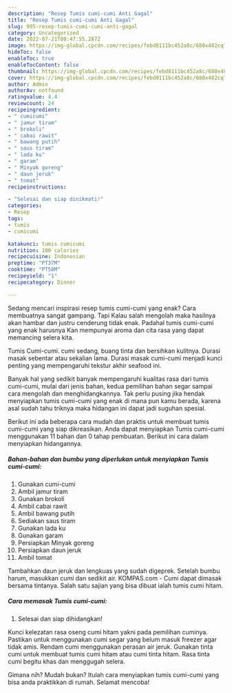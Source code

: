 ```yaml
---
description: "Resep Tumis cumi-cumi Anti Gagal"
title: "Resep Tumis cumi-cumi Anti Gagal"
slug: 995-resep-tumis-cumi-cumi-anti-gagal
category: Uncategorized
date: 2022-07-21T08:47:55.287Z
image: https://img-global.cpcdn.com/recipes/febd8111bc452a8c/680x482cq70/tumis-cumi-cumi-foto-resep-utama.jpg
hideToc: false
enableToc: true
enableTocContent: false
thumbnail: https://img-global.cpcdn.com/recipes/febd8111bc452a8c/680x482cq70/tumis-cumi-cumi-foto-resep-utama.jpg
cover: https://img-global.cpcdn.com/recipes/febd8111bc452a8c/680x482cq70/tumis-cumi-cumi-foto-resep-utama.jpg
author: Admin
authorAv: notfound
ratingvalue: 4.4
reviewcount: 24
recipeingredient:
- " cumicumi"
- " jamur tiram"
- " brokoli"
- " cabai rawit"
- " bawang putih"
- " saus tiram"
- " lada ku"
- " garam"
- " Minyak goreng"
- " daun jeruk"
- " tomat"
recipeinstructions:

- "Selesai dan siap dinikmati!"
categories:
- Resep
tags:
- tumis
- cumicumi

katakunci: tumis cumicumi 
nutrition: 100 calories
recipecuisine: Indonesian
preptime: "PT37M"
cooktime: "PT58M"
recipeyield: "1"
recipecategory: Dinner

---
```



Sedang mencari inspirasi resep tumis cumi-cumi yang enak? Cara membuatnya sangat gampang. Tapi Kalau salah mengolah maka hasilnya akan hambar dan justru cenderung tidak enak. Padahal tumis cumi-cumi yang enak harusnya Kan mempunyai aroma dan cita rasa yang dapat memancing selera kita.


Tumis Cumi-cumi. cumi sedang, buang tinta dan bersihkan kulitnya. Durasi masak sebentar atau sekalian lama. Durasi masak cumi-cumi menjadi kunci penting yang mempengaruhi tekstur akhir seafood ini.

Banyak hal yang sedikit banyak mempengaruhi kualitas rasa dari tumis cumi-cumi, mulai dari jenis bahan, kedua pemilihan bahan segar sampai cara mengolah dan menghidangkannya. Tak perlu pusing jika hendak menyiapkan tumis cumi-cumi yang enak di mana pun kamu berada, karena asal sudah tahu triknya maka hidangan ini dapat jadi suguhan spesial.


Berikut ini ada beberapa cara mudah dan praktis untuk membuat tumis cumi-cumi yang siap dikreasikan. Anda dapat menyiapkan Tumis cumi-cumi menggunakan 11 bahan dan 0 tahap pembuatan. Berikut ini cara dalam menyiapkan hidangannya.

<!--inarticleads1-->

##### Bahan-bahan dan bumbu yang diperlukan untuk menyiapkan Tumis cumi-cumi:

1. Gunakan  cumi-cumi
1. Ambil  jamur tiram
1. Gunakan  brokoli
1. Ambil  cabai rawit
1. Ambil  bawang putih
1. Sediakan  saus tiram
1. Gunakan  lada ku
1. Gunakan  garam
1. Persiapkan  Minyak goreng
1. Persiapkan  daun jeruk
1. Ambil  tomat


Tambahkan daun jeruk dan lengkuas yang sudah digeprek. Setelah bumbu harum, masukkan cumi dan sedikit air. KOMPAS.com - Cumi dapat dimasak bersama tintanya. Salah satu sajian yang bisa dibuat ialah tumis cumi hitam. 

<!--inarticleads2-->

##### Cara memasak Tumis cumi-cumi:


1. Selesai dan siap dihidangkan!

Kunci kelezatan rasa oseng cumi hitam yakni pada pemilihan cuminya. Pastikan untuk menggunakan cumi segar yang belum masuk freezer agar tidak amis. Rendam cumi menggunakan perasan air jeruk. Gunakan tinta cumi untuk membuat tumis cumi hitam atau cumi tinta hitam. Rasa tinta cumi begitu khas dan menggugah selera. 

Gimana nih? Mudah bukan? Itulah cara menyiapkan tumis cumi-cumi yang bisa anda praktikkan di rumah. Selamat mencoba!

